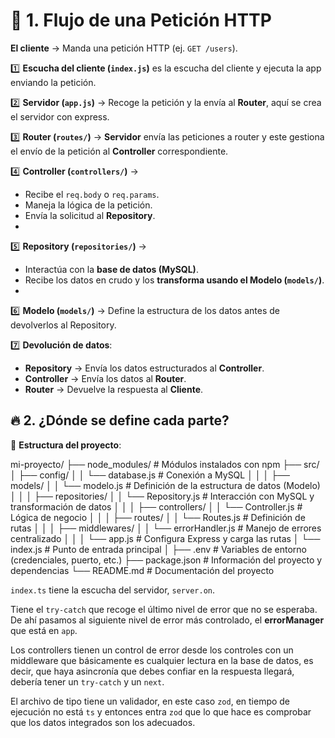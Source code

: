# 🚀 1. Flujo de una Petición HTTP

**El cliente** → Manda una petición HTTP (ej. `GET /users`).  

1️⃣  **Escucha del cliente (`index.js`)** es la escucha del cliente y ejecuta la app enviando la petición.

2️⃣ **Servidor (`app.js`)** → Recoge la petición y la envía al **Router**, aquí se crea el servidor con express.

3️⃣ **Router (`routes/`)** → **Servidor** envía las peticiones a router y este gestiona el envío de la petición al **Controller** correspondiente.  

4️⃣ **Controller (`controllers/`)** →
-   Recibe el `req.body` o `req.params`.
-   Maneja la lógica de la petición.
-   Envía la solicitud al **Repository**.
-   
5️⃣ **Repository (`repositories/`)** →
-   Interactúa con la **base de datos (MySQL)**.
-   Recibe los datos en crudo y los **transforma usando el Modelo (`models/`)**.
-   
6️⃣ **Modelo (`models/`)** → Define la estructura de los datos antes de devolverlos al Repository.

7️⃣ **Devolución de datos**:
-   **Repository** → Envía los datos estructurados al **Controller**.
-   **Controller** → Envía los datos al **Router**.
-   **Router** → Devuelve la respuesta al **Cliente**.

## 🔥 2. ¿Dónde se define cada parte?

📂 **Estructura del proyecto**:

mi-proyecto/
├── node_modules/ # Módulos instalados con npm
├── src/
│ ├── config/
│ │ └── database.js # Conexión a MySQL
│ │
│ ├── models/
│ │ └── modelo.js # Definición de la estructura de datos (Modelo)
│ │
│ ├── repositories/
│ │ └── Repository.js # Interacción con MySQL y transformación de datos
│ │
│ ├── controllers/
│ │ └── Controller.js # Lógica de negocio
│ │
│ ├── routes/
│ │ └── Routes.js # Definición de rutas
│ │
│ ├── middlewares/
│ │ └── errorHandler.js # Manejo de errores centralizado
│ │
│ └── app.js # Configura Express y carga las rutas
│ └── index.js # Punto de entrada principal
│
├── .env # Variables de entorno (credenciales, puerto, etc.)
├── package.json # Información del proyecto y dependencias
└── README.md # Documentación del proyecto

`index.ts` tiene la escucha del servidor, `server.on`.

Tiene el `try-catch` que recoge el último nivel de error que no se esperaba. De ahí pasamos al siguiente nivel de error más controlado, el **errorManager** que está en `app`.

Los controllers tienen un control de error desde los controles con un middleware que básicamente es cualquier lectura en la base de datos, es decir, que haya asincronía que debes confiar en la respuesta llegará, debería tener un `try-catch` y un `next`.

El archivo de tipo tiene un validador, en este caso `zod`, en tiempo de ejecución no está `ts` y entonces entra `zod` que lo que hace es comprobar que los datos integrados son los adecuados.
